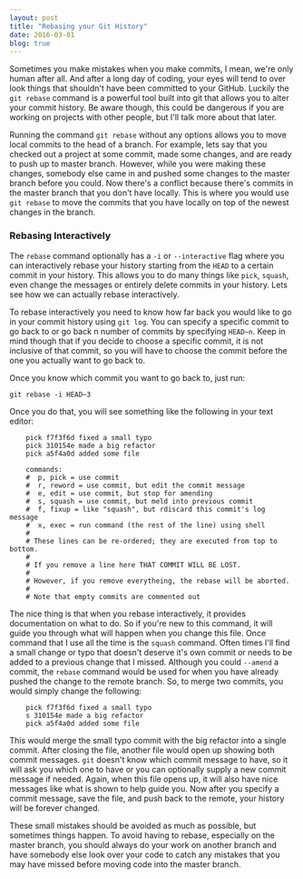 ```yaml
---
layout: post
title: "Rebasing your Git History"
date: 2016-03-01
blog: true
---
```


Sometimes you make mistakes when you make commits, I mean, we're only human after all. And after a long day of coding, your eyes will tend to over look things that shouldn't have been committed to your GitHub. Luckily the `git rebase` command is a powerful tool built into git that allows you to alter your commit history. Be aware though, this could be dangerous if you are working on projects with other people, but I'll talk more about that later.

Running the command `git rebase` without any options allows you to move local commits to the head of a branch. For example, lets say that you checked out a project at some commit, made some changes, and are ready to push up to master branch. However, while you were making these changes, somebody else came in and pushed some changes to the master branch before you could. Now there's a conflict because there's commits in the master branch that you don't have locally. This is where you would use `git rebase` to move the commits that you have locally on top of the newest changes in the branch.

### Rebasing Interactively

The `rebase` command optionally has a `-i` or `--interactive` flag where you can interactively rebase your history starting from the `HEAD` to a certain commit in your history. This allows you to do many things like `pick`, `squash`, even change the messages or entirely delete commits in your history. Lets see how we can actually rebase interactively.

To rebase interactively you need to know how far back you would like to go in your commit history using `git log`. You can specify a specific commit to go back to or go back n number of commits by specifying `HEAD~n`. Keep in mind though that if you decide to choose a specific commit, it is not inclusive of that commit, so you will have to choose the commit before the one you actually want to go back to.

Once you know which commit you want to go back to, just run:

`git rebase -i HEAD~3`

Once you do that, you will see something like the following in your text editor:

```text
    pick f7f3f6d fixed a small typo
    pick 310154e made a big refactor
    pick a5f4a0d added some file

    commands:
    #  p, pick = use commit
    #  r, reword = use commit, but edit the commit message
    #  e, edit = use commit, but stop for amending
    #  s, squash = use commit, but meld into previous commit
    #  f, fixup = like "squash", but rdiscard this commit's log message
    #  x, exec = run command (the rest of the line) using shell
    #
    # These lines can be re-ordered; they are executed from top to bottom.
    #
    # If you remove a line here THAT COMMIT WILL BE LOST.
    #
    # However, if you remove everytheing, the rebase will be aborted.
    #
    # Note that empty commits are commented out
```

The nice thing is that when you rebase interactively, it provides documentation on what to do. So if you're new to this command, it will guide you through what will happen when you change this file. Once command that I use all the time is the `squash` command. Often times I'll find a small change or typo that doesn't deserve it's own commit or needs to be added to a previous change that I missed. Although you could `--amend` a commit, the `rebase` command would be used for when you have already pushed the change to the remote branch. So, to merge two commits, you would simply change the following:

```text
    pick f7f3f6d fixed a small typo
    s 310154e made a big refactor
    pick a5f4a0d added some file
```

This would merge the small typo commit with the big refactor into a single commit. After closing the file, another file would open up showing both commit messages. `git` doesn't know which commit message to have, so it will ask you which one to have or you can optionally supply a new commit message if needed. Again, when this file opens up, it will also have nice messages like what is shown to help guide you. Now after you specify a commit message, save the file, and push back to the remote, your history will be forever changed.

These small mistakes should be avoided as much as possible, but sometimes things happen. To avoid having to rebase, especially on the master branch, you should always do your work on another branch and have somebody else look over your code to catch any mistakes that you may have missed before moving code into the master branch.
